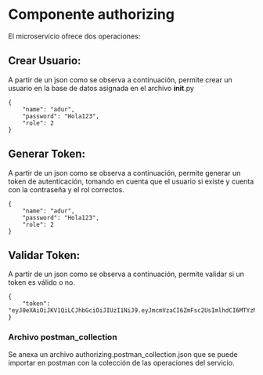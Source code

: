 # Componente authorizing
El microservicio ofrece dos operaciones:

## Crear Usuario:

A partir de un json como se observa a continuación, permite crear un usuario en la base de datos asignada en el archivo __init__.py

```
{
    "name": "adur",
    "password": "Hola123",
    "role": 2
}
```
## Generar Token:
A partir de un json como se observa a continuación, permite generar un token de autenticación, tomando en cuenta que el usuario si existe y cuenta con la contraseña y el rol correctos.

```
{
    "name": "adur",
    "password": "Hola123",
    "role": 2
}
```

## Validar Token:
A partir de un json como se observa a continuación, permite validar si un token es válido o no.

```
{
    "token": "eyJ0eXAiOiJKV1QiLCJhbGciOiJIUzI1NiJ9.eyJmcmVzaCI6ZmFsc2UsImlhdCI6MTYzMzIwNzMyMiwianRpIjoiNGQxNDQ5YTYtODhlMC00MGM0LWJjNDItOWVlNTRlZjY5YTY4IiwidHlwZSI6ImFjY2VzcyIsInN1YiI6ImFkdXJ3IiwibmJmIjoxNjMzMjA3MzIyLCJleHAiOjE2MzMyMDgyMjJ9.xQxglYHIV6i6glw3YiASxuDHJfsxAUzaG_E0d4RmfaU"
}
```

### Archivo postman_collection
Se anexa un archivo authorizing.postman_collection.json que se puede importar en postman con la colección de las operaciones del servicio.